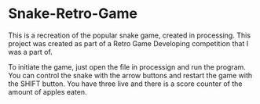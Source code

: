 # Snake-Retro-Game
This is a recreation of the popular snake game, created in processing.
This project was created as part of a Retro Game Developing competition that I was a part of.

To initiate the game, just open the file in processign and run the program. You can control the snake with the arrow buttons
and restart the game with the SHIFT button. You have three live and there is a score counter of the amount of apples eaten.
